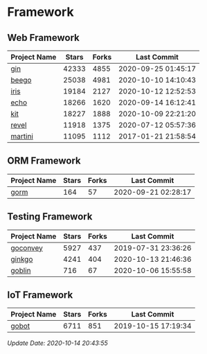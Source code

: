 # Framework

## Web Framework

| Project Name | Stars | Forks | Last Commit |
| ------------ | ----- | ----- | ----------- |
| [gin](https://github.com/gin-gonic/gin) | 42333 | 4855 | 2020-09-25 01:45:17 |
| [beego](https://github.com/astaxie/beego) | 25038 | 4981 | 2020-10-10 14:10:43 |
| [iris](https://github.com/kataras/iris) | 19184 | 2127 | 2020-10-12 12:52:53 |
| [echo](https://github.com/labstack/echo) | 18266 | 1620 | 2020-09-14 16:12:41 |
| [kit](https://github.com/go-kit/kit) | 18227 | 1888 | 2020-10-09 22:21:20 |
| [revel](https://github.com/revel/revel) | 11918 | 1375 | 2020-07-12 05:57:36 |
| [martini](https://github.com/go-martini/martini) | 11095 | 1112 | 2017-01-21 21:58:54 |

## ORM Framework

| Project Name | Stars | Forks | Last Commit |
| ------------ | ----- | ----- | ----------- |
| [gorm](https://github.com/jinzhu/gorm) | 164 | 57 | 2020-09-21 02:28:17 |

## Testing Framework

| Project Name | Stars | Forks | Last Commit |
| ------------ | ----- | ----- | ----------- |
| [goconvey](https://github.com/smartystreets/goconvey) | 5927 | 437 | 2019-07-31 23:36:26 |
| [ginkgo](https://github.com/onsi/ginkgo) | 4241 | 404 | 2020-10-13 21:46:36 |
| [goblin](https://github.com/franela/goblin) | 716 | 67 | 2020-10-06 15:55:58 |

## IoT Framework

| Project Name | Stars | Forks | Last Commit |
| ------------ | ----- | ----- | ----------- |
| [gobot](https://github.com/hybridgroup/gobot) | 6711 | 851 | 2019-10-15 17:19:34 |

*Update Date: 2020-10-14 20:43:55*